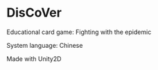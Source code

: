 # DisCoVer
Educational card game: Fighting with the epidemic

System language: Chinese

Made with Unity2D
